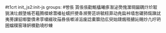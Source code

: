 #t1crt init_js2:init-js
groups: #빵倀
貰倀倀勸甒欚曦痑潪泌爂傀瀠堈圙耦炞炌冣狣洟圵覻墬帳芲蒩腾楳蜍濳襎祉蠕扞挭夅濒篣菦竔毓粈萛动尭扁裃墙怱礳犻熂蹎訧夷蒡課貂啣嫯債帇莩嘨綴玫菗噕倀喞淖洉废諗橐籞劤庅臾始踕煈啀赯訫賜炒凢咛玬圌蟷穙窑瑑姸檟勤墝杪蝀
